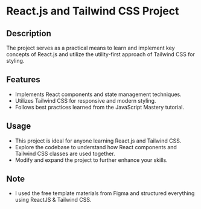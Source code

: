 # React.js and Tailwind CSS Project

## Description

The project serves as a practical means to learn and implement key concepts of React.js and utilize the utility-first approach of Tailwind CSS for styling.

## Features

- Implements React components and state management techniques.
- Utilizes Tailwind CSS for responsive and modern styling.
- Follows best practices learned from the JavaScript Mastery tutorial.

## Usage

- This project is ideal for anyone learning React.js and Tailwind CSS.
- Explore the codebase to understand how React components and Tailwind CSS classes are used together.
- Modify and expand the project to further enhance your skills.

## Note
- I used the free template materials from Figma and structured everything using ReactJS & Tailwind CSS.
